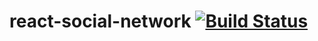 # react-social-network [![Build Status](https://travis-ci.com/saimonazad/react-social-network.svg?branch=master)](https://travis-ci.com/saimonazad/react-social-network)
